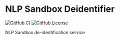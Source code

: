 # NLP Sandbox Deidentifier

<!-- [![GitHub Stars](https://img.shields.io/github/stars/Sage-Bionetworks/nlp-sandbox-deidentifier.svg?color=94398d&labelColor=555555&logoColor=ffffff&style=for-the-badge&logo=github)](https://github.com/Sage-Bionetworks/nlp-sandbox-deidentifier) -->
[![GitHub CI](https://img.shields.io/github/workflow/status/Sage-Bionetworks/nlp-sandbox-deidentifier/ci.svg?color=94398d&labelColor=555555&logoColor=ffffff&style=for-the-badge&logo=github)](https://github.com/Sage-Bionetworks/nlp-sandbox-deidentifier)
[![GitHub License](https://img.shields.io/github/license/Sage-Bionetworks/nlp-sandbox-deidentifier.svg?color=94398d&labelColor=555555&logoColor=ffffff&style=for-the-badge&logo=github)](https://github.com/Sage-Bionetworks/nlp-sandbox-deidentifier)

NLP Sandbox de-identification service
